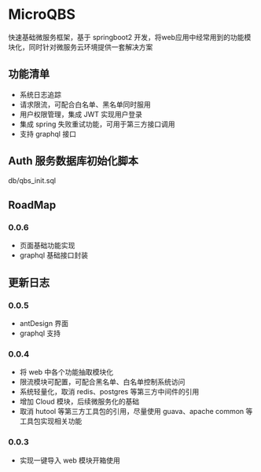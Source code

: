 # MicroQBS
快速基础微服务框架，基于 springboot2 开发，将web应用中经常用到的功能模块化，同时针对微服务云环境提供一套解决方案

## 功能清单
- 系统日志追踪
- 请求限流，可配合白名单、黑名单同时服用
- 用户权限管理，集成 JWT 实现用户登录
- 集成 spring 失败重试功能，可用于第三方接口调用
- 支持 graphql 接口

## Auth 服务数据库初始化脚本
db/qbs_init.sql

## RoadMap

### 0.0.6
- 页面基础功能实现
- graphql 基础接口封装

## 更新日志
### 0.0.5
- antDesign 界面
- graphql 支持

### 0.0.4
- 将 web 中各个功能抽取模块化
- 限流模块可配置，可配合黑名单、白名单控制系统访问
- 系统轻量化，取消 redis、postgres 等第三方中间件的引用
- 增加 Cloud 模块，后续微服务化的基础
- 取消 hutool 等第三方工具包的引用，尽量使用 guava、apache common 等工具包实现相关功能

### 0.0.3
- 实现一键导入 web 模块开箱使用